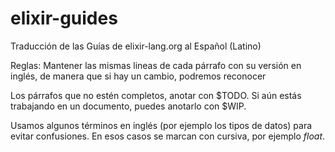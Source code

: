 # elixir-guides
Traducción de las Guías de elixir-lang.org al Español (Latino)

Reglas:
Mantener las mismas lineas de cada párrafo con su versión en inglés, de manera que si hay un cambio, podremos reconocer

Los párrafos que no estén completos, anotar con $TODO. Si aún estás trabajando en un documento, puedes anotarlo con $WIP.

Usamos algunos términos en inglés (por ejemplo los tipos de datos) para evitar confusiones. En esos casos se marcan con cursiva, por ejemplo _float_.